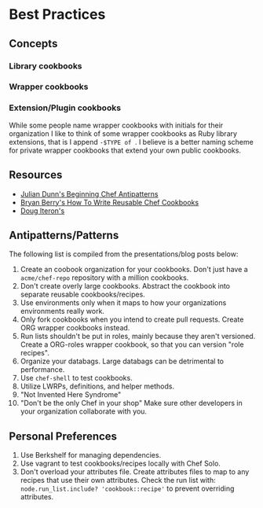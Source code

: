 # Best Practices
## Concepts
### Library cookbooks
### Wrapper cookbooks
### Extension/Plugin cookbooks
While some people name wrapper cookbooks with initials for their organization I like to think of some wrapper cookbooks as Ruby library extensions, that is I append `-$TYPE of `. I believe is a better naming scheme for private wrapper cookbooks that extend your own public cookbooks.

## Resources
* [Julian Dunn's Beginning Chef Antipatterns](http://www.opscode.com/blog/chefconf-talks/beginning-chef-antipatterns-julian-dunn/)
* [Bryan Berry's How To Write Reusable Chef Cookbooks](http://devopsanywhere.blogspot.com/2012/11/how-to-write-reusable-chef-cookbooks.html)
* [Doug Iteron's](http://dougireton.com/blog/2013/02/16/chef-cookbook-anti-patterns/)

## Antipatterns/Patterns
The following list is compiled from the presentations/blog posts below:

1. Create an coobook organization for your cookbooks. Don't just have a `acme/chef-repo` repository with a million cookbooks.
2. Don't create overly large cookbooks. Abstract the cookbook into separate reusable cookbooks/recipes.
3. Use environments only when it maps to how your organizations environments really work.
4. Only fork cookbooks when you intend to create pull requests. Create ORG wrapper cookbooks instead.
5. Run lists shouldn't be put in roles, mainly because they aren't versioned. Create a ORG-roles wrapper
cookbook, so that you can version "role recipes".
6. Organize your databags. Large databags can be detrimental to performance.
7. Use `chef-shell` to test cookbooks.
8. Utilize LWRPs, definitions, and helper methods.
9. "Not Invented Here Syndrome"
10. "Don't be the only Chef in your shop" Make sure other developers in your organization collaborate with you.

## Personal Preferences
1. Use Berkshelf for managing dependencies.
2. Use vagrant to test cookbooks/recipes locally with Chef Solo.
3. Don't overload your attributes file. Create attributes files to map to any recipes that use their own attributes.
Check the run list with: `node.run_list.include? 'cookbook::recipe'` to prevent overriding attributes.

